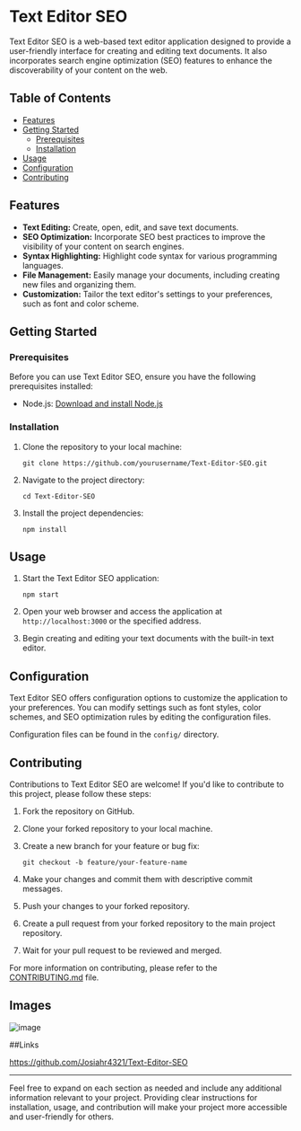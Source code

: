 
# Text Editor SEO

Text Editor SEO is a web-based text editor application designed to provide a user-friendly interface for creating and editing text documents. It also incorporates search engine optimization (SEO) features to enhance the discoverability of your content on the web.

## Table of Contents

- [Features](#features)
- [Getting Started](#getting-started)
  - [Prerequisites](#prerequisites)
  - [Installation](#installation)
- [Usage](#usage)
- [Configuration](#configuration)
- [Contributing](#contributing)


## Features

- **Text Editing:** Create, open, edit, and save text documents.
- **SEO Optimization:** Incorporate SEO best practices to improve the visibility of your content on search engines.
- **Syntax Highlighting:** Highlight code syntax for various programming languages.
- **File Management:** Easily manage your documents, including creating new files and organizing them.
- **Customization:** Tailor the text editor's settings to your preferences, such as font and color scheme.

## Getting Started

### Prerequisites

Before you can use Text Editor SEO, ensure you have the following prerequisites installed:

- Node.js: [Download and install Node.js](https://nodejs.org/)

### Installation

1. Clone the repository to your local machine:

   ```shell
   git clone https://github.com/yourusername/Text-Editor-SEO.git
   ```

2. Navigate to the project directory:

   ```shell
   cd Text-Editor-SEO
   ```

3. Install the project dependencies:

   ```shell
   npm install
   ```

## Usage

1. Start the Text Editor SEO application:

   ```shell
   npm start
   ```

2. Open your web browser and access the application at `http://localhost:3000` or the specified address.

3. Begin creating and editing your text documents with the built-in text editor.

## Configuration

Text Editor SEO offers configuration options to customize the application to your preferences. You can modify settings such as font styles, color schemes, and SEO optimization rules by editing the configuration files.

Configuration files can be found in the `config/` directory.

## Contributing

Contributions to Text Editor SEO are welcome! If you'd like to contribute to this project, please follow these steps:

1. Fork the repository on GitHub.

2. Clone your forked repository to your local machine.

3. Create a new branch for your feature or bug fix:

   ```shell
   git checkout -b feature/your-feature-name
   ```

4. Make your changes and commit them with descriptive commit messages.

5. Push your changes to your forked repository.

6. Create a pull request from your forked repository to the main project repository.

7. Wait for your pull request to be reviewed and merged.

For more information on contributing, please refer to the [CONTRIBUTING.md](CONTRIBUTING.md) file.

## Images
![image](https://github.com/Josiahr4321/Text-Editor-SEO/assets/125624166/605c7453-01b0-49bc-8e4f-e7ea0792963f)

##Links

https://github.com/Josiahr4321/Text-Editor-SEO


---

Feel free to expand on each section as needed and include any additional information relevant to your project. Providing clear instructions for installation, usage, and contribution will make your project more accessible and user-friendly for others.
